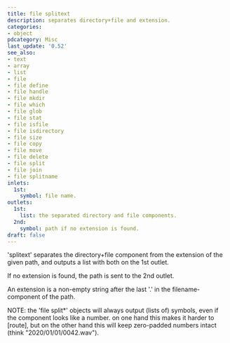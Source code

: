 ```yaml
---
title: file splitext
description: separates directory+file and extension.
categories:
- object
pdcategory: Misc
last_update: '0.52'
see_also:
- text
- array
- list
- file
- file define
- file handle
- file mkdir
- file which
- file glob
- file stat
- file isfile
- file isdirectory
- file size
- file copy
- file move
- file delete
- file split
- file join
- file splitname
inlets:
  1st:
    symbol: file name.
outlets:
  1st:
    list: the separated directory and file components.
  2nd:
    symbol: path if no extension is found.
draft: false
---
```

'splitext' separates the directory+file component from the extension of the given path, and outputs a list with both on the 1st outlet.

If no extension is found, the path is sent to the 2nd outlet.

An extension is a non-empty string after the last '.' in the filename-component of the path.

NOTE: the 'file split*' objects will always output (lists of) symbols, even if the component looks like a number. on one hand this makes it harder to [route], but on the other hand this will keep zero-padded numbers intact (think "2020/01/01/0042.wav").
